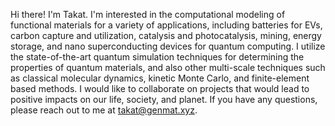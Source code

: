 Hi there!
I'm Takat. I'm interested in the computational modeling of functional materials for a variety of applications, 
including batteries for EVs, carbon capture and utilization, catalysis and photocatalysis, mining, energy storage, and nano superconducting devices for quantum computing. 
I utilize the state-of-the-art quantum simulation techniques for determining the properties of quantum materials, and also other multi-scale techniques such as classical molecular dynamics, kinetic Monte Carlo, and finite-element based methods. 
I would like to collaborate on projects that would lead to positive impacts on our life, society, and planet.
If you have any questions, please reach out to me at takat@genmat.xyz.
